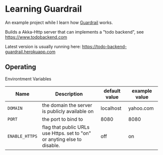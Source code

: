 # Learning Guardrail

An example project while I learn how [Guardrail](https://github.com/guardrail-dev/guardrail) works.

Builds a Akka-Http server that can implements a "todo backend", see https://www.todobackend.com

Latest version is usually running here: https://todo-backend-guardrail.herokuapp.com

## Operating

Environtment Variables

| Name           | Description                                                              | default value | example value |
| --             | --                                                                       | --            | --            |
| `DOMAIN`       | the domain the server is publicly available on                           | localhost     | yahoo.com     |
| `PORT`         | the port to bind to                                                      | 8080          | 8080          |
| `ENABLE_HTTPS` | flag that public URLs use Https. set to "on" or anyting else to disable. | off           | on            |
